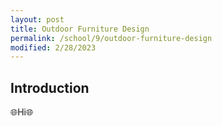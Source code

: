 ```yaml
---
layout: post
title: Outdoor Furniture Design
permalink: /school/9/outdoor-furniture-design
modified: 2/28/2023
---
```

## Introduction
🌐Hi🌐

